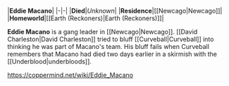 |**Eddie Macano**|
|-|-|
|**Died**|*Unknown*|
|**Residence**|[[Newcago\|Newcago]]|
|**Homeworld**|[[Earth (Reckoners)\|Earth (Reckoners)]]|

**Eddie Macano** is a gang leader in [[Newcago\|Newcago]]. [[David Charleston\|David Charleston]] tried to bluff [[Curveball\|Curveball]] into thinking he was part of Macano's team. His bluff fails when Curveball remembers that Macano had died two days earlier in a skirmish with the [[Underblood\|underbloods]].



https://coppermind.net/wiki/Eddie_Macano